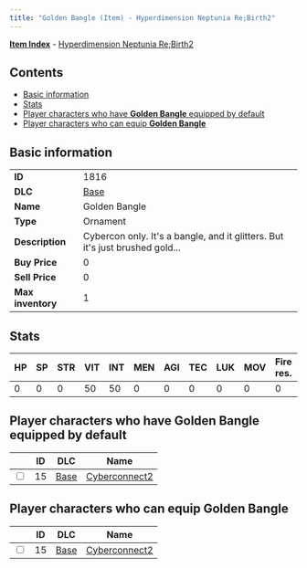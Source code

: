 ```yaml
---
title: "Golden Bangle (Item) - Hyperdimension Neptunia Re;Birth2"
---
```


[**Item Index**](/neptunia/rb2/item/index.html) - [Hyperdimension Neptunia Re;Birth2](/neptunia/rb2)

## Contents

- [Basic information](#basic-information)
- [Stats](#stats)
- [Player characters who have **Golden Bangle** equipped by default](#player-characters-who-have-golden-bangle-equipped-by-default)
- [Player characters who can equip **Golden Bangle**](#player-characters-who-can-equip-golden-bangle)

## Basic information

|   |   |
| -- | -- |
| **ID** | 1816 |
| **DLC** | [Base](/neptunia/rb2/dlc/0-base.html) |
| **Name** | Golden Bangle |
| **Type** | Ornament |
| **Description** | Cybercon only. It's a bangle, and it glitters. But it's just brushed gold... |
| **Buy Price** | 0 |
| **Sell Price** | 0 |
| **Max inventory** | 1 |

## Stats

| HP | SP | STR | VIT | INT | MEN | AGI | TEC | LUK | MOV | Fire res. | Ice res. | Wind res. | Lightning res. |
| -- | -- | --- | --- | --- | --- | --- | --- | --- | --- | --------- | -------- | --------- | -------------- |
| 0 | 0 | 0 | 50 | 50 | 0 | 0 | 0 | 0 | 0 | 0 | 0 | 0 | 0 |

## Player characters who have **Golden Bangle** equipped by default

|    | ID | DLC | Name |
| -- | -- | --- | ---- |
| <input type="checkbox" id="rb2-player-0-15" class="trackbox" /> | 15 | [Base](/neptunia/rb2/dlc/0-base.html) | [Cyberconnect2](/neptunia/rb2/player/0-15-cyberconnect2.html) |

## Player characters who can equip **Golden Bangle**

|    | ID | DLC | Name |
| -- | -- | --- | ---- |
| <input type="checkbox" id="rb2-player-0-15" class="trackbox" /> | 15 | [Base](/neptunia/rb2/dlc/0-base.html) | [Cyberconnect2](/neptunia/rb2/player/0-15-cyberconnect2.html) |